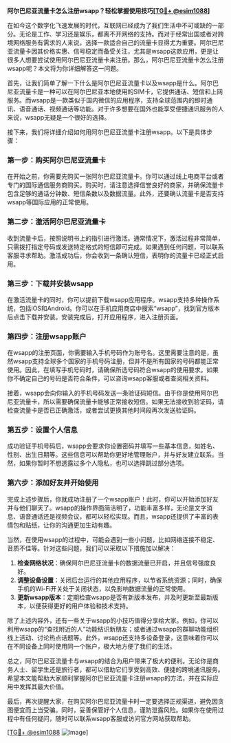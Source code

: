 **阿尔巴尼亚流量卡怎么注册wsapp？轻松掌握使用技巧[[TG💪+ @esim1088](https://t.me/s/esim1088)]**

在如今这个数字化飞速发展的时代，互联网已经成为了我们生活中不可或缺的一部分。无论是工作、学习还是娱乐，都离不开网络的支持。而对于经常出国或者对跨境网络服务有需求的人来说，选择一款适合自己的流量卡显得尤为重要。阿尔巴尼亚流量卡因其价格实惠、信号稳定而备受关注，尤其是wsapp这款应用，更是让很多人想要尝试使用阿尔巴尼亚流量卡来注册。那么，阿尔巴尼亚流量卡怎么注册wsapp呢？本文将为你详细解答这一问题。

首先，让我们简单了解一下什么是阿尔巴尼亚流量卡以及wsapp是什么。阿尔巴尼亚流量卡是一种可以在阿尔巴尼亚本地使用的SIM卡，它提供通话、短信和上网服务。而wsapp是一款类似于国内微信的应用程序，支持全球范围内的即时通讯、语音通话、视频通话等功能。对于许多想要在国外也能享受便捷通讯服务的人来说，wsapp无疑是一个很好的选择。

接下来，我们将详细介绍如何用阿尔巴尼亚流量卡注册wsapp。以下是具体步骤：

### 第一步：购买阿尔巴尼亚流量卡

在开始之前，你需要先购买一张阿尔巴尼亚流量卡。你可以通过线上电商平台或者专门的国际通信服务商购买。购买时，请注意选择信誉良好的商家，并确保流量卡包含足够的通话分钟数、短信条数以及数据流量。此外，还要确认流量卡是否支持wsapp等国际应用的正常使用。

### 第二步：激活阿尔巴尼亚流量卡

收到流量卡后，按照说明书上的指引进行激活。通常情况下，激活过程非常简单，只需拨打指定号码或发送特定格式的短信即可完成。如果遇到任何问题，可以联系客服寻求帮助。激活成功后，你会收到一条确认短信，表明你的流量卡已经正式启用。

### 第三步：下载并安装wsapp

在激活流量卡的同时，你可以提前下载wsapp应用程序。wsapp支持多种操作系统，包括iOS和Android。你可以在手机应用商店中搜索“wsapp”，找到官方版本后点击下载并安装。安装完成后，打开应用程序，进入注册页面。

### 第四步：注册wsapp账户

在wsapp的注册页面，你需要输入手机号码作为账号名。这里需要注意的是，虽然wsapp支持全球多个国家的手机号码注册，但并不是所有国家的号码都能正常使用。因此，在填写手机号码时，请确保所选号码符合wsapp的使用要求。如果你不确定自己的号码是否符合条件，可以咨询wsapp客服或者查阅相关资料。

接着，wsapp会向你输入的手机号码发送一条验证码短信。由于你是使用阿尔巴尼亚流量卡，所以需要确保流量卡能够正常接收短信。如果无法接收到验证码，请检查流量卡是否已正确激活，或者尝试更换其他时间段再次发送验证码。

### 第五步：设置个人信息

成功验证手机号码后，wsapp会要求你设置密码并填写一些基本信息，如姓名、性别、出生日期等。这些信息可以帮助你更好地管理账户，并与好友建立联系。当然，如果你暂时不想透露过多个人隐私，也可以选择跳过部分选项。

### 第六步：添加好友并开始使用

完成上述步骤后，你就成功注册了一个wsapp账户！此时，你可以开始添加好友并与他们聊天了。wsapp的操作界面简洁明了，功能丰富多样，无论是文字消息、语音通话还是视频会议，都可以轻松实现。而且，wsapp还提供了丰富的表情包和贴纸，让你的沟通更加生动有趣。

当然，在使用wsapp的过程中，可能会遇到一些小问题，比如网络连接不稳定、音质不佳等。针对这些问题，我们可以采取以下措施加以解决：

1. **检查网络状况**：确保阿尔巴尼亚流量卡的数据流量已开启，并且信号强度良好。
2. **调整设备设置**：关闭后台运行的其他应用程序，以节省系统资源；同时，确保手机的Wi-Fi开关处于关闭状态，以免影响数据流量的正常使用。
3. **更新wsapp版本**：定期检查wsapp是否有新版本发布，并及时更新至最新版本，以便获得更好的用户体验和技术支持。

除了上述内容外，还有一些关于wsapp的小技巧值得分享给大家。例如，你可以利用wsapp的“查找附近的人”功能结识新朋友；或者通过wsapp的群聊功能组织线上活动、讨论热点话题等。此外，wsapp还支持多设备登录，这意味着你可以在不同设备上同时使用同一个账户，极大地方便了我们的生活。

总之，阿尔巴尼亚流量卡与wsapp的结合为用户带来了极大的便利。无论你是商务人士、留学生还是旅行者，都可以借助它们享受到高效、便捷的跨境通讯服务。希望本文能帮助大家顺利掌握阿尔巴尼亚流量卡注册wsapp的方法，并在实际应用中发挥其最大价值。

最后，再次提醒大家，在购买阿尔巴尼亚流量卡时一定要选择正规渠道，避免因贪图便宜而上当受骗。同时，妥善保管好个人信息，谨防泄露风险。如果你在使用过程中有任何疑问，随时可以联系wsapp客服或访问官方网站获取帮助。

[[TG💪+ @esim1088](https://t.me/s/esim1088) ![Image](https://i.postimg.cc/4NQfJmqS/Snipaste-2025-05-13-00-14-12.png)]